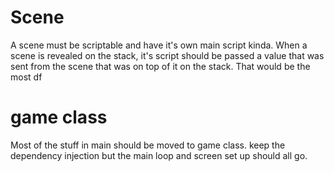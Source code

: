 # Scene
A scene must be scriptable and have it's own main script kinda. When a scene is revealed on the stack, it's script
should be passed a value that was sent from the scene that was on top of it on the stack. That would be the most df



# game class
Most of the stuff in main should be moved to game class. keep the dependency injection but the main loop and screen set
up should all go.
